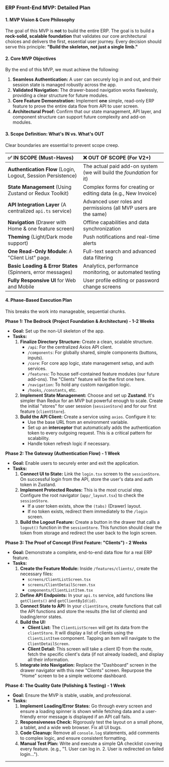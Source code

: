 ### **ERP Front-End MVP: Detailed Plan**

#### **1. MVP Vision & Core Philosophy**

The goal of this MVP is **not** to build the entire ERP. The goal is to build a **rock-solid, scalable foundation** that validates our core architectural choices and delivers the first, essential user journey. Every decision should serve this principle: **"Build the skeleton, not just a single limb."**

#### **2. Core MVP Objectives**

By the end of this MVP, we must achieve the following:
1.  **Seamless Authentication:** A user can securely log in and out, and their session state is managed robustly across the app.
2.  **Validated Navigation:** The drawer-based navigation works flawlessly, providing a clear structure for future modules.
3.  **Core Feature Demonstration:** Implement **one** simple, read-only ERP feature to prove the entire data flow from API to user screen.
4.  **Architectural Proof:** Confirm that our state management, API layer, and component structure can support future complexity and add-on modules.

#### **3. Scope Definition: What's IN vs. What's OUT**

Clear boundaries are essential to prevent scope creep.

| ✅ **IN SCOPE (Must-Haves)**                                  | ❌ **OUT OF SCOPE (For V2+)**                                |
| :---------------------------------------------------------- | :-------------------------------------------------------- |
| **Authentication Flow** (Login, Logout, Session Persistence) | The actual paid add-on system (we will build the *foundation* for it) |
| **State Management** (Using Zustand or Redux Toolkit)      | Complex forms for creating or editing data (e.g., New Invoice) |
| **API Integration Layer** (A centralized `api.ts` service)  | Advanced user roles and permissions (all MVP users are the same) |
| **Navigation** (Drawer with Home & one feature screen)        | Offline capabilities and data synchronization            |
| **Theming** (Light/Dark mode support)                         | Push notifications and real-time alerts                  |
| **One Read-Only Module:** A "Client List" page.             | Full-text search and advanced data filtering             |
| **Basic Loading & Error States** (Spinners, error messages)   | Analytics, performance monitoring, or automated testing  |
| **Fully Responsive UI** for Web and Mobile                   | User profile editing or password change screens           |

#### **4. Phase-Based Execution Plan**

This breaks the work into manageable, sequential chunks.

**Phase 1: The Bedrock (Project Foundation & Architecture) - 1-2 Weeks**
*   **Goal:** Set up the non-UI skeleton of the app.
*   **Tasks:**
    1.  **Finalize Directory Structure:** Create a clean, scalable structure.
        *   `/api`: For the centralized Axios API client.
        *   `/components`: For globally shared, simple components (buttons, inputs).
        *   `/core`: For core app logic, state management setup, and auth services.
        *   `/features`: To house self-contained feature modules (our future add-ons). The "Clients" feature will be the first one here.
        *   `/navigation`: To hold any custom navigation logic.
        *   `/hooks`, `/constants`, etc.
    2.  **Implement State Management:** Choose and set up **Zustand**. It's simpler than Redux for an MVP but powerful enough to scale. Create the initial "stores" for user session (`sessionStore`) and for our first feature (`clientStore`).
    3.  **Build the API Client:** Create a service using `axios`. Configure it to:
        *   Use the base URL from an environment variable.
        *   Set up an **interceptor** that automatically adds the authentication token to every outgoing request. This is a critical pattern for scalability.
        *   Handle token refresh logic if necessary.

**Phase 2: The Gateway (Authentication Flow) - 1 Week**
*   **Goal:** Enable users to securely enter and exit the application.
*   **Tasks:**
    1.  **Connect UI to State:** Link the `login.tsx` screen to the `sessionStore`. On successful login from the API, store the user's data and auth token in Zustand.
    2.  **Implement Protected Routes:** This is the most crucial step. Configure the root navigator (`app/_layout.tsx`) to check the `sessionStore`.
        *   If a user token exists, show the `(tabs)` (Drawer) layout.
        *   If no token exists, redirect them immediately to the `/login` screen.
    3.  **Build the Logout Feature:** Create a button in the drawer that calls a `logout()` function in the `sessionStore`. This function should clear the token from storage and redirect the user back to the login screen.

**Phase 3: The Proof of Concept (First Feature: "Clients") - 2 Weeks**
*   **Goal:** Demonstrate a complete, end-to-end data flow for a real ERP feature.
*   **Tasks:**
    1.  **Create the Feature Module:** Inside `/features/clients/`, create the necessary files:
        *   `screens/ClientListScreen.tsx`
        *   `screens/ClientDetailScreen.tsx`
        *   `components/ClientListItem.tsx`
    2.  **Define API Endpoints:** In your `api.ts` service, add functions like `getClients()` and `getClientById(id)`.
    3.  **Connect State to API:** In your `clientStore`, create functions that call the API functions and store the results (the list of clients) and loading/error states.
    4.  **Build the UI:**
        *   **Client List:** The `ClientListScreen` will get its data from the `clientStore`. It will display a list of clients using the `ClientListItem` component. Tapping an item will navigate to the `ClientDetailScreen`.
        *   **Client Detail:** This screen will take a client ID from the route, fetch the specific client's data (if not already loaded), and display all their information.
    5.  **Integrate into Navigation:** Replace the "Dashboard" screen in the drawer navigator with this new "Clients" screen. Repurpose the "Home" screen to be a simple welcome dashboard.

**Phase 4: The Quality Gate (Polishing & Testing) - 1 Week**
*   **Goal:** Ensure the MVP is stable, usable, and professional.
*   **Tasks:**
    1.  **Implement Loading/Error States:** Go through every screen and ensure a loading spinner is shown while fetching data and a user-friendly error message is displayed if an API call fails.
    2.  **Responsiveness Check:** Rigorously test the layout on a small phone, a tablet, and a wide web browser. Fix all UI bugs.
    3.  **Code Cleanup:** Remove all `console.log` statements, add comments to complex logic, and ensure consistent formatting.
    4.  **Manual Test Plan:** Write and execute a simple QA checklist covering every feature. (e.g., "1. User can log in. 2. User is redirected on failed login...").

---